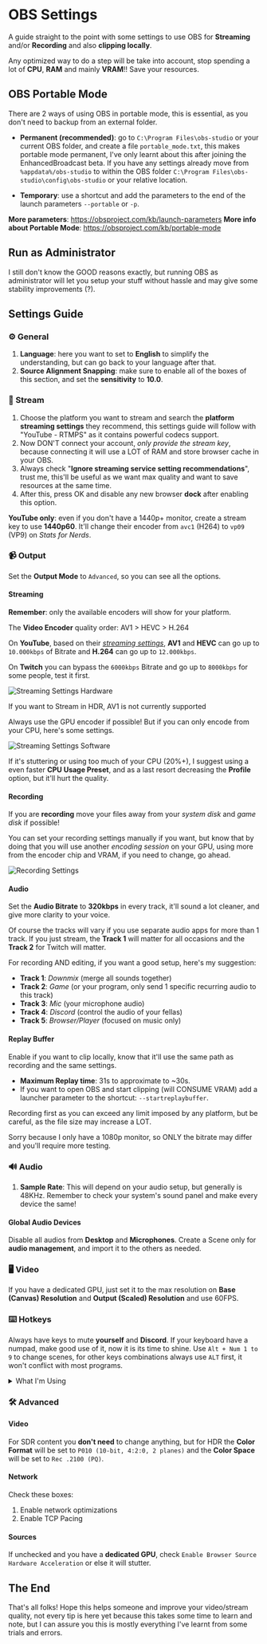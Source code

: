 # OBS Settings

A guide straight to the point with some settings to use OBS for **Streaming** and/or **Recording** and also **clipping locally**.

Any optimized way to do a step will be take into account, stop spending a lot of **CPU**, **RAM** and mainly **VRAM**!! Save your resources.

## OBS Portable Mode

There are 2 ways of using OBS in portable mode, this is essential, as you don't need to backup from an external folder.

- **Permanent (recommended)**: go to `C:\Program Files\obs-studio` or your current OBS folder, and create a file `portable_mode.txt`, this makes portable mode permanent, I've only learnt about this after joining the EnhancedBroadcast beta. If you have any settings already move from `%appdata%/obs-studio` to within the OBS folder `C:\Program Files\obs-studio\config\obs-studio` or your relative location.

- **Temporary**: use a shortcut and add the parameters to the end of the launch parameters `--portable` or `-p`.

**More parameters**: <https://obsproject.com/kb/launch-parameters>
**More info about Portable Mode**: <https://obsproject.com/kb/portable-mode>

## Run as Administrator

I still don't know the GOOD reasons exactly, but running OBS as administrator will let you setup your stuff without hassle and may give some stability improvements (?).

## Settings Guide

### ⚙️ General

1. **Language**: here you want to set to **English** to simplify the understanding, but can go back to your language after that.
2. **Source Alignment Snapping**: make sure to enable all of the boxes of this section, and set the **sensitivity** to **10.0**.

### 📡 Stream

1. Choose the platform you want to stream and search the **platform streaming settings** they recommend, this settings guide will follow with "YouTube - RTMPS" as it contains powerful codecs support.
2. Now DON'T connect your account, _only provide the stream key_, because connecting it will use a LOT of RAM and store browser cache in your OBS.
3. Always check "**Ignore streaming service setting recommendations**", trust me, this'll be useful as we want max quality and want to save resources at the same time.
4. After this, press OK and disable any new browser **dock** after enabling this option.

**YouTube only**: even if you don't have a 1440p+ monitor, create a stream key to use **1440p60**. It'll change their encoder from `avc1` (H264) to `vp09` (VP9) on _Stats for Nerds_.

### 📹 Output

Set the **Output Mode** to `Advanced`, so you can see all the options.

#### Streaming

**Remember**: only the available encoders will show for your platform.

The **Video Encoder** quality order: AV1 > HEVC > H.264

On **YouTube**, based on their _[streaming settings](https://support.google.com/youtube/answer/2853702)_, **AV1** and **HEVC** can go up to `10.000kbps` of Bitrate and **H.264** can go up to `12.000kbps`.

On **Twitch** you can bypass the `6000kbps` Bitrate and go up to `8000kbps` for some people, test it first.

![Streaming Settings Hardware](./assets/obs64-av1.png)

If you want to Stream in HDR, AV1 is not currently supported

Always use the GPU encoder if possible! But if you can only encode from your CPU, here's some settings.

![Streaming Settings Software](./assets/obs64-software-x264.png)

If it's stuttering or using too much of your CPU (20%+), I suggest using a even faster **CPU Usage Preset**, and as a last resort decreasing the **Profile** option, but it'll hurt the quality.

#### Recording

If you are **recording** move your files away from your _system disk_ and _game disk_ if possible!

You can set your recording settings manually if you want, but know that by doing that you will use another _encoding session_ on your GPU, using more from the encoder chip and VRAM, if you need to change, go ahead.

![Recording Settings](./assets/obs64-record.png)

#### Audio

Set the **Audio Bitrate** to **320kbps** in every track, it'll sound a lot cleaner, and give more clarity to your voice.

Of course the tracks will vary if you use separate audio apps for more than 1 track. If you just stream, the **Track 1** will matter for all occasions and the **Track 2** for Twitch will matter.

For recording AND editing, if you want a good setup, here's my suggestion:

- **Track 1**: _Downmix_ (merge all sounds together)
- **Track 2**: _Game_ (or your program, only send 1 specific recurring audio to this track)
- **Track 3**: _Mic_ (your microphone audio)
- **Track 4**: _Discord_ (control the audio of your fellas)
- **Track 5**: _Browser/Player_ (focused on music only)

#### Replay Buffer

Enable if you want to clip locally, know that it'll use the same path as recording and the same settings.

- **Maximum Replay time**: 31s to approximate to ~30s.
- If you want to open OBS and start clipping (will CONSUME VRAM) add a launcher parameter to the shortcut: `--startreplaybuffer`.

Recording first as you can exceed any limit imposed by any platform, but be careful, as the file size may increase a LOT.

Sorry because I only have a 1080p monitor, so ONLY the bitrate may differ and you'll require more testing.

### 🔊 Audio

1. **Sample Rate**: This will depend on your audio setup, but generally is 48KHz. Remember to check your system's sound panel and make every device the same!

#### Global Audio Devices

Disable all audios from **Desktop** and **Microphones**. Create a Scene only for **audio management**, and import it to the others as needed.

### 🖥️ Video

If you have a dedicated GPU, just set it to the max resolution on **Base (Canvas) Resolution** and **Output (Scaled) Resolution** and use 60FPS.

### ⌨️ Hotkeys

Always have keys to mute **yourself** and **Discord**. If your keyboard have a numpad, make good use of it, now it is its time to shine. Use `Alt + Num 1 to 9` to change scenes, for other keys combinations always use `ALT` first, it won't conflict with most programs.

<details>
<summary>What I'm Using</summary>

|         Section          |                   Name | Hotkey          |
| :----------------------: | ---------------------: | :-------------- |
|      **(General)**       |      Stop Streaming \* | Alt + End       |
|                          |     Start Recording \* | Alt + Page Down |
|                          |      Stop Recording \* | Alt + Page Down |
|                          |     Pause Recording \* | Alt + ]         |
|                          |   Unpause Recording \* | Alt + ]         |
|                          | Start Replay Buffer \* | Alt + /         |
|                          | Start Replay Buffer \* | Alt + /         |
|                          |   Screenshot Output \* | Alt + F12       |
|    **Replay Buffer**     |         Save Replay \* | Alt + .         |
|                          |         Save Replay \* | Alt + C         |
|       **Scene 1**        |        Switch to scene | Alt + Num 1     |
|       **Scene 2**        |        Switch to scene | Alt + Num 2     |
|       **Scene 3**        |        Switch to scene | Alt + Num 3     |
|       **Scene 4**        |        Switch to scene | Alt + Num 4     |
|   **Stream Starting**    |        Switch to scene | Alt + Num 8     |
|    **Stream Ending**     |        Switch to scene | Alt + Num 9     |
|     **A - Discord**      |                Mute \* | Alt + Num ,     |
|                          |              Unmute \* | Alt + Num ,     |
| **A - General Isolated** |                Mute \* | Alt + M         |
|                          |              Unmute \* | Alt + M         |
|       **A - Mic**        |                Mute \* | Alt + Num 0     |
|                          |              Unmute \* | Alt + Num 0     |

</details>

### 🛠️ Advanced

#### Video

For SDR content you **don't need** to change anything, but for HDR the **Color Format** will be set to `P010 (10-bit, 4:2:0, 2 planes)` and the **Color Space** will be set to `Rec .2100 (PQ)`.

#### Network

Check these boxes:

1. Enable network optimizations
2. Enable TCP Pacing

#### Sources

If unchecked and you have a **dedicated GPU**, check `Enable Browser Source Hardware Acceleration` or else it will stutter.

## The End

That's all folks! Hope this helps someone and improve your video/stream quality, not every tip is here yet because this takes some time to learn and note, but I can assure you this is mostly everything I've learnt from some trials and errors.
